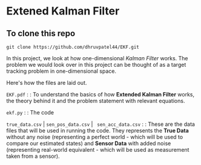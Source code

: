 # Extened Kalman Filter

## To clone this repo 

` git clone https://github.com/dhruvpatel44/EKF.git `


In this project, we look at how one-dimensional *Kalman Filter* works. The problem we would look over in this project can be thought of as a target tracking problem in one-dimensional space.

Here's how the files are laid out.

` EKF.pdf ` : : To understand the basics of how **Extended Kalman Filter** works, the theory behind it and the problem statement with relevant equations.

` ekf.py ` : : The code 

` true_data.csv ` | ` sen_pos_data.csv ` | ` sen_acc_data.csv`  : : These are the data files that will be used in running the code. They represents the **True Data** without any noise (representing a perfect world - which will be used to compare our estimated states) and **Sensor Data** with added noise (representing real-world equivalent - which will be used as measurement taken from a sensor). 



